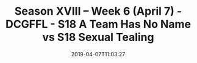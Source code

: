 ---
title: Season XVIII – Week 6 (April 7) - DCGFFL - S18 A Team Has No Name vs S18 Sexual
  Tealing
teams-score:
- team: _teams/forest-green.md
  score:
- team: _teams/s18-teal.md
  score: 13
mvp: Manny Montes de Oca (Forest), Chris Rybicki (Teal)
game-ball: ''
season: 16
week: 6
date: '2019-04-07T11:03:27'
pageid: season-xviii-week-6-april-8-6914-vs-6907
---